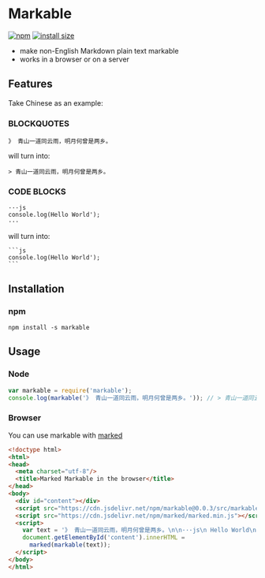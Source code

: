 # Markable

[![npm](https://badgen.net/npm/v/markable)](https://www.npmjs.com/package/markable)
[![install size](https://badgen.net/packagephobia/install/markable)](https://packagephobia.now.sh/result?p=markable)

- make non-English Markdown plain text markable
- works in a browser or on a server

## Features

Take Chinese as an example:

### BLOCKQUOTES

```
》 青山一道同云雨，明月何曾是两乡。
```

will turn into:

```
> 青山一道同云雨，明月何曾是两乡。
```

### CODE BLOCKS

```
···js
console.log(Hello World');
···
```

will turn into:

```
​```js
console.log(Hello World');
​```
```

## Installation

### npm

```
npm install -s markable
```

## Usage

### Node

```js
var markable = require('markable');
console.log(markable('》 青山一道同云雨，明月何曾是两乡。')); // > 青山一道同云雨，明月何曾是两乡。
```

### Browser

You can use markable with [marked](https://github.com/markedjs/marked)

```html
<!doctype html>
<html>
<head>
  <meta charset="utf-8"/>
  <title>Marked Markable in the browser</title>
</head>
<body>
  <div id="content"></div>
  <script src="https://cdn.jsdelivr.net/npm/markable@0.0.3/src/markable.min.js"></script>
  <script src="https://cdn.jsdelivr.net/npm/marked/marked.min.js"></script>
  <script>
    var text = '》 青山一道同云雨，明月何曾是两乡。\n\n···js\n Hello World\n···';
    document.getElementById('content').innerHTML =
      marked(markable(text));
  </script>
</body>
</html>
```

